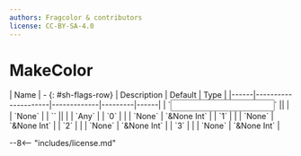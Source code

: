 ```yaml
---
authors: Fragcolor & contributors
license: CC-BY-SA-4.0
---
```



# MakeColor

<div class="sh-parameters" markdown="1">
| Name | - {: #sh-flags-row} | Description | Default | Type |
|------|---------------------|-------------|---------|------|
| `<input>` || | | `None` |
| `<output>` || | | `Any` |
| `0` |  |  | `None` | `&None Int` |
| `1` |  |  | `None` | `&None Int` |
| `2` |  |  | `None` | `&None Int` |
| `3` |  |  | `None` | `&None Int` |

</div>



--8<-- "includes/license.md"
